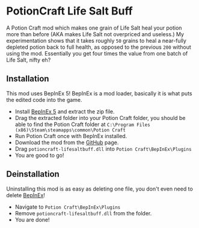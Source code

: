 # PotionCraft Life Salt Buff
A Potion Craft mod which makes one grain of Life Salt heal your potion more than before (AKA makes Life Salt not overpriced and useless.)
My experimentation shows that it takes roughly `50` grains to heal a near-fully depleted potion back to full health, as opposed to the previous `200` without using the mod. Essentially you get four times the value from one batch of Life Salt, nifty eh?
## Installation
This mod uses BepInEx 5! BepInEx is a mod loader, basically it is what puts the edited code into the game.
- Install [BepInEx 5](https://github.com/BepInEx/BepInEx/releases) and extract the zip file.
- Drag the extracted folder into your Potion Craft folder, you should be able to find the Potion Craft folder at `C:\Program Files (x86)\Steam\steamapps\common\Potion Craft`
- Run Potion Craft once with BepInEx installed.
- Download the mod from the [GitHub](https://github.com/catgocri/LifeSalt5x) page.
- Drag `potioncraft-lifesaltbuff.dll` into `Potion Craft\BepInEx\Plugins`
- You are good to go!
## Deinstallation
Uninstalling this mod is as easy as deleting one file, you don't even need to delete [BepInEx](https://github.com/BepInEx/BepInEx/releases)!
- Navigate to `Potion Craft\BepInEx\Plugins`
- Remove `potioncraft-lifesaltbuff.dll` from the folder.
- You are done!

